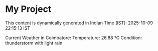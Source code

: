 # My Project

This content is dynamically generated in Indian Time (IST): 2025-10-09 22:15:13 IST


Current Weather in Coimbatore:
Temperature: 26.88 °C
Condition: thunderstorm with light rain
